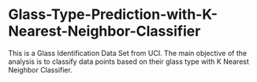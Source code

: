 # Glass-Type-Prediction-with-K-Nearest-Neighbor-Classifier
This is a Glass Identification Data Set from UCI. The main objective of the analysis is to classify data points based on their glass type with K Nearest Neighbor Classifier.
